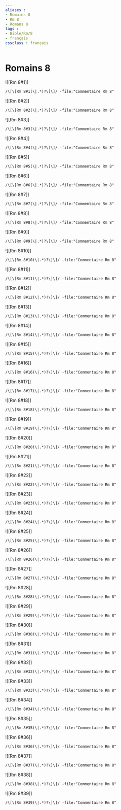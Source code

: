 ```yaml
---
aliases : 
- Romains 8
- Rm 8
- Romans 8
tags : 
- Bible/Rm/8
- français
cssclass : français
---
```


# Romains 8

![[Rm 8#1]]

```query
/\[\[Rm 8#1(\|.*)?\]\]/ -file:"Commentaire Rm 8"
```

![[Rm 8#2]]

```query
/\[\[Rm 8#2(\|.*)?\]\]/ -file:"Commentaire Rm 8"
```

![[Rm 8#3]]

```query
/\[\[Rm 8#3(\|.*)?\]\]/ -file:"Commentaire Rm 8"
```

![[Rm 8#4]]

```query
/\[\[Rm 8#4(\|.*)?\]\]/ -file:"Commentaire Rm 8"
```

![[Rm 8#5]]

```query
/\[\[Rm 8#5(\|.*)?\]\]/ -file:"Commentaire Rm 8"
```

![[Rm 8#6]]

```query
/\[\[Rm 8#6(\|.*)?\]\]/ -file:"Commentaire Rm 8"
```

![[Rm 8#7]]

```query
/\[\[Rm 8#7(\|.*)?\]\]/ -file:"Commentaire Rm 8"
```

![[Rm 8#8]]

```query
/\[\[Rm 8#8(\|.*)?\]\]/ -file:"Commentaire Rm 8"
```

![[Rm 8#9]]

```query
/\[\[Rm 8#9(\|.*)?\]\]/ -file:"Commentaire Rm 8"
```

![[Rm 8#10]]

```query
/\[\[Rm 8#10(\|.*)?\]\]/ -file:"Commentaire Rm 8"
```

![[Rm 8#11]]

```query
/\[\[Rm 8#11(\|.*)?\]\]/ -file:"Commentaire Rm 8"
```

![[Rm 8#12]]

```query
/\[\[Rm 8#12(\|.*)?\]\]/ -file:"Commentaire Rm 8"
```

![[Rm 8#13]]

```query
/\[\[Rm 8#13(\|.*)?\]\]/ -file:"Commentaire Rm 8"
```

![[Rm 8#14]]

```query
/\[\[Rm 8#14(\|.*)?\]\]/ -file:"Commentaire Rm 8"
```

![[Rm 8#15]]

```query
/\[\[Rm 8#15(\|.*)?\]\]/ -file:"Commentaire Rm 8"
```

![[Rm 8#16]]

```query
/\[\[Rm 8#16(\|.*)?\]\]/ -file:"Commentaire Rm 8"
```

![[Rm 8#17]]

```query
/\[\[Rm 8#17(\|.*)?\]\]/ -file:"Commentaire Rm 8"
```

![[Rm 8#18]]

```query
/\[\[Rm 8#18(\|.*)?\]\]/ -file:"Commentaire Rm 8"
```

![[Rm 8#19]]

```query
/\[\[Rm 8#19(\|.*)?\]\]/ -file:"Commentaire Rm 8"
```

![[Rm 8#20]]

```query
/\[\[Rm 8#20(\|.*)?\]\]/ -file:"Commentaire Rm 8"
```

![[Rm 8#21]]

```query
/\[\[Rm 8#21(\|.*)?\]\]/ -file:"Commentaire Rm 8"
```

![[Rm 8#22]]

```query
/\[\[Rm 8#22(\|.*)?\]\]/ -file:"Commentaire Rm 8"
```

![[Rm 8#23]]

```query
/\[\[Rm 8#23(\|.*)?\]\]/ -file:"Commentaire Rm 8"
```

![[Rm 8#24]]

```query
/\[\[Rm 8#24(\|.*)?\]\]/ -file:"Commentaire Rm 8"
```

![[Rm 8#25]]

```query
/\[\[Rm 8#25(\|.*)?\]\]/ -file:"Commentaire Rm 8"
```

![[Rm 8#26]]

```query
/\[\[Rm 8#26(\|.*)?\]\]/ -file:"Commentaire Rm 8"
```

![[Rm 8#27]]

```query
/\[\[Rm 8#27(\|.*)?\]\]/ -file:"Commentaire Rm 8"
```

![[Rm 8#28]]

```query
/\[\[Rm 8#28(\|.*)?\]\]/ -file:"Commentaire Rm 8"
```

![[Rm 8#29]]

```query
/\[\[Rm 8#29(\|.*)?\]\]/ -file:"Commentaire Rm 8"
```

![[Rm 8#30]]

```query
/\[\[Rm 8#30(\|.*)?\]\]/ -file:"Commentaire Rm 8"
```

![[Rm 8#31]]

```query
/\[\[Rm 8#31(\|.*)?\]\]/ -file:"Commentaire Rm 8"
```

![[Rm 8#32]]

```query
/\[\[Rm 8#32(\|.*)?\]\]/ -file:"Commentaire Rm 8"
```

![[Rm 8#33]]

```query
/\[\[Rm 8#33(\|.*)?\]\]/ -file:"Commentaire Rm 8"
```

![[Rm 8#34]]

```query
/\[\[Rm 8#34(\|.*)?\]\]/ -file:"Commentaire Rm 8"
```

![[Rm 8#35]]

```query
/\[\[Rm 8#35(\|.*)?\]\]/ -file:"Commentaire Rm 8"
```

![[Rm 8#36]]

```query
/\[\[Rm 8#36(\|.*)?\]\]/ -file:"Commentaire Rm 8"
```

![[Rm 8#37]]

```query
/\[\[Rm 8#37(\|.*)?\]\]/ -file:"Commentaire Rm 8"
```

![[Rm 8#38]]

```query
/\[\[Rm 8#38(\|.*)?\]\]/ -file:"Commentaire Rm 8"
```

![[Rm 8#39]]

```query
/\[\[Rm 8#39(\|.*)?\]\]/ -file:"Commentaire Rm 8"
```

